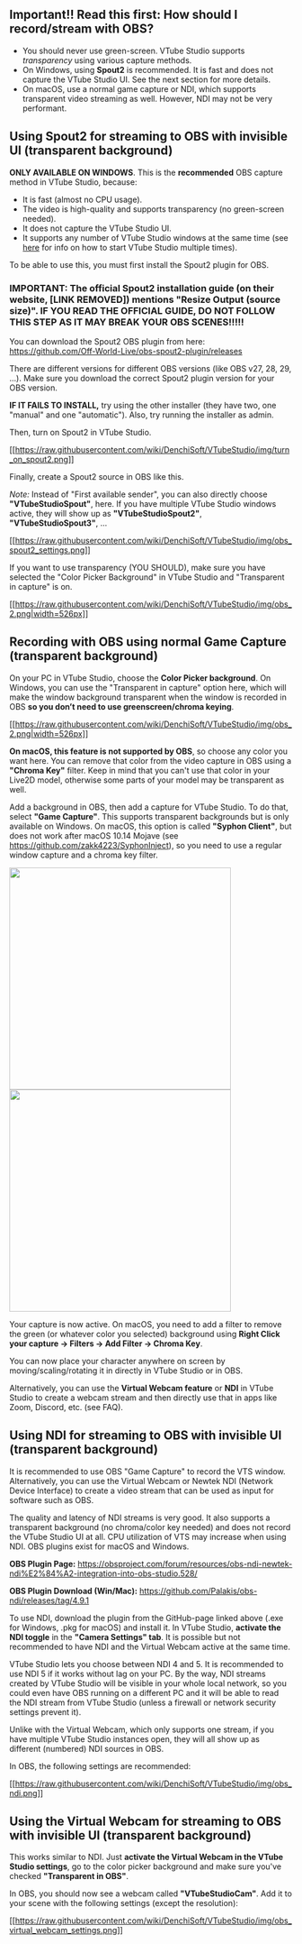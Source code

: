 ## Important!! Read this first: How should I record/stream with OBS?

* You should never use green-screen. VTube Studio supports *transparency* using various capture methods.
* On Windows, using **Spout2** is recommended. It is fast and does not capture the VTube Studio UI. See the next section for more details.
* On macOS, use a normal game capture or NDI, which supports transparent video streaming as well. However, NDI may not be very performant.

## Using Spout2 for streaming to OBS with invisible UI (transparent background)

**ONLY AVAILABLE ON WINDOWS**. This is the **recommended** OBS capture method in VTube Studio, because:

* It is fast (almost no CPU usage).
* The video is high-quality and supports transparency (no green-screen needed).
* It does not capture the VTube Studio UI.
* It supports any number of VTube Studio windows at the same time (see [here](https://github.com/DenchiSoft/VTubeStudio/wiki/Starting-without-Steam) for info on how to start VTube Studio multiple times).

To be able to use this, you must first install the Spout2 plugin for OBS.

### IMPORTANT: The official Spout2 installation guide (on their website, [LINK REMOVED]) mentions "Resize Output (source size)". IF YOU READ THE OFFICIAL GUIDE, DO NOT FOLLOW THIS STEP AS IT MAY BREAK YOUR OBS SCENES!!!!!

You can download the Spout2 OBS plugin from here: https://github.com/Off-World-Live/obs-spout2-plugin/releases

There are different versions for different OBS versions (like OBS v27, 28, 29, ...). Make sure you download the correct Spout2 plugin version for your OBS version.

**IF IT FAILS TO INSTALL,** try using the other installer (they have two, one "manual" and one "automatic"). Also, try running the installer as admin.

Then, turn on Spout2 in VTube Studio.

[[https://raw.githubusercontent.com/wiki/DenchiSoft/VTubeStudio/img/turn_on_spout2.png]]

Finally, create a Spout2 source in OBS like this.

*Note:* Instead of "First available sender", you can also directly choose **"VTubeStudioSpout"**, here. If you have multiple VTube Studio windows active, they will show up as **"VTubeStudioSpout2"**, **"VTubeStudioSpout3"**, ...

[[https://raw.githubusercontent.com/wiki/DenchiSoft/VTubeStudio/img/obs_spout2_settings.png]]

If you want to use transparency (YOU SHOULD), make sure you have selected the "Color Picker Background" in VTube Studio and "Transparent in capture" is on.

[[https://raw.githubusercontent.com/wiki/DenchiSoft/VTubeStudio/img/obs_2.png|width=526px]]

## Recording with OBS using normal Game Capture (transparent background)

On your PC in VTube Studio, choose the **Color Picker background**. On Windows, you can use the "Transparent in capture" option here, which will make the window background transparent when the window is recorded in OBS **so you don’t need to use greenscreen/chroma keying**.

[[https://raw.githubusercontent.com/wiki/DenchiSoft/VTubeStudio/img/obs_2.png|width=526px]]

**On macOS, this feature is not supported by OBS**, so choose any color you want here. You can remove that color from the video capture in OBS using a **"Chroma Key"** filter. Keep in mind that you can't use that color in your Live2D model, otherwise some parts of your model may be transparent as well.

Add a background in OBS, then add a capture for VTube Studio. To do that, select **"Game Capture"**. This supports transparent backgrounds but is only available on Windows.
On macOS, this option is called **"Syphon Client"**, but does not work after macOS 10.14 Mojave (see https://github.com/zakk4223/SyphonInject), so you need to use a regular window capture and a chroma key filter.

<p float="left">
  <img src="https://raw.githubusercontent.com/wiki/DenchiSoft/VTubeStudio/img/obs_4.png" width="394" /> 
  <img src="https://raw.githubusercontent.com/wiki/DenchiSoft/VTubeStudio/img/obs_5.png" width="394" /> 
</p>

Your capture is now active. On macOS, you need to add a filter to remove the green (or whatever color you selected) background using **Right Click your capture → Filters → Add Filter → Chroma Key**.

You can now place your character anywhere on screen by moving/scaling/rotating it in directly in VTube Studio or in OBS.

Alternatively, you can use the **Virtual Webcam feature** or **NDI** in VTube Studio to create a webcam stream and then directly use that in apps like Zoom, Discord, etc. (see FAQ). 

## Using NDI for streaming to OBS with invisible UI (transparent background)

It is recommended to use OBS "Game Capture" to record the VTS window. Alternatively, you can use the Virtual Webcam or Newtek NDI (Network Device Interface) to create a video stream that can be used as input for software such as OBS.

The quality and latency of NDI streams is very good. It also supports a transparent background (no chroma/color key needed) and does not record the VTube Studio UI at all. CPU utilization of VTS may increase when using NDI. OBS plugins exist for macOS and Windows.

**OBS Plugin Page:** https://obsproject.com/forum/resources/obs-ndi-newtek-ndi%E2%84%A2-integration-into-obs-studio.528/

**OBS Plugin Download (Win/Mac):** https://github.com/Palakis/obs-ndi/releases/tag/4.9.1 

To use NDI, download the plugin from the GitHub-page linked above (.exe for Windows, .pkg for macOS) and install it. In VTube Studio, **activate the NDI toggle** in the **"Camera Settings" tab**. It is possible but not recommended to have NDI and the Virtual Webcam active at the same time.

VTube Studio lets you choose between NDI 4 and 5. It is recommended to use NDI 5 if it works without lag on your PC. By the way, NDI streams created by VTube Studio will be visible in your whole local network, so you could even have OBS running on a different PC and it will be able to read the NDI stream from VTube Studio (unless a firewall or network security settings prevent it).

Unlike with the Virtual Webcam, which only supports one stream, if you have multiple VTube Studio instances open, they will all show up as different (numbered) NDI sources in OBS.

In OBS, the following settings are recommended:

[[https://raw.githubusercontent.com/wiki/DenchiSoft/VTubeStudio/img/obs_ndi.png]]

## Using the Virtual Webcam for streaming to OBS with invisible UI (transparent background)

This works similar to NDI. Just **activate the Virtual Webcam in the VTube Studio settings**, go to the color picker background and make sure you've checked **"Transparent in OBS"**.

In OBS, you should now see a webcam called **"VTubeStudioCam"**. Add it to your scene with the following settings (except the resolution):

[[https://raw.githubusercontent.com/wiki/DenchiSoft/VTubeStudio/img/obs_virtual_webcam_settings.png]]
